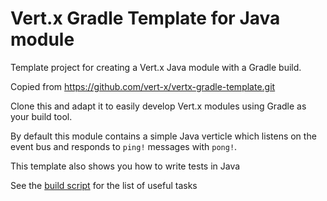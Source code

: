 # Vert.x Gradle Template for Java module

Template project for creating a Vert.x Java module with a Gradle build.

Copied from https://github.com/vert-x/vertx-gradle-template.git

Clone this and adapt it to easily develop Vert.x modules using Gradle as your build tool.

By default this module contains a simple Java verticle which listens on the event bus and responds to `ping!`
messages with `pong!`.

This template also shows you how to write tests in Java

See the [build script](build.gradle) for the list of useful tasks
